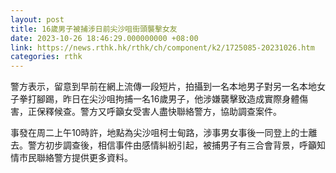 ```yaml
---
layout: post
title: 16歲男子被捕涉日前尖沙咀街頭襲擊女友
date: 2023-10-26 18:46:29.000000000 +08:00
link: https://news.rthk.hk/rthk/ch/component/k2/1725085-20231026.htm
categories: rthk
---
```


警方表示，留意到早前在網上流傳一段短片，拍攝到一名本地男子對另一名本地女子拳打腳踢，昨日在尖沙咀拘捕一名16歲男子，他涉嫌襲擊致造成實際身體傷害，正保釋候查。警方又呼籲女受害人盡快聯絡警方，協助調查案件。

事發在周二上午10時許，地點為尖沙咀柯士甸路，涉事男女事後一同登上的士離去。警方初步調查後，相信事件由感情糾紛引起，被捕男子有三合會背景，呼籲知情市民聯絡警方提供更多資料。
